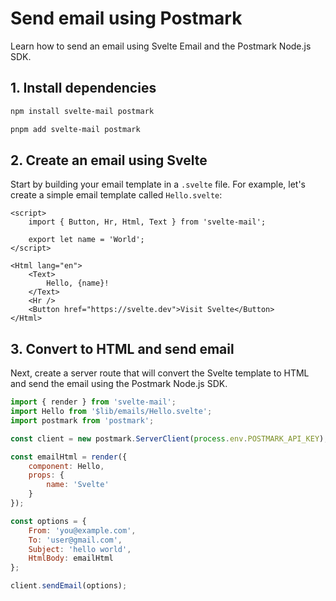 # Send email using Postmark

Learn how to send an email using Svelte Email and the Postmark Node.js SDK.

## 1. Install dependencies

```bash title="npm"|copy
npm install svelte-mail postmark
```

```bash title="pnpm"|copy
pnpm add svelte-mail postmark
```

## 2. Create an email using Svelte

Start by building your email template in a `.svelte` file. For example, let's create a simple email template called `Hello.svelte`:

```svelte title="src/$lib/emails/Hello.svelte"
<script>
	import { Button, Hr, Html, Text } from 'svelte-mail';

	export let name = 'World';
</script>

<Html lang="en">
	<Text>
		Hello, {name}!
	</Text>
	<Hr />
	<Button href="https://svelte.dev">Visit Svelte</Button>
</Html>
```

## 3. Convert to HTML and send email

Next, create a server route that will convert the Svelte template to HTML and send the email using the Postmark Node.js SDK.

```js title="src/routes/emails/hello/+server.js"
import { render } from 'svelte-mail';
import Hello from '$lib/emails/Hello.svelte';
import postmark from 'postmark';

const client = new postmark.ServerClient(process.env.POSTMARK_API_KEY);

const emailHtml = render({
	component: Hello,
	props: {
		name: 'Svelte'
	}
});

const options = {
	From: 'you@example.com',
	To: 'user@gmail.com',
	Subject: 'hello world',
	HtmlBody: emailHtml
};

client.sendEmail(options);
```
